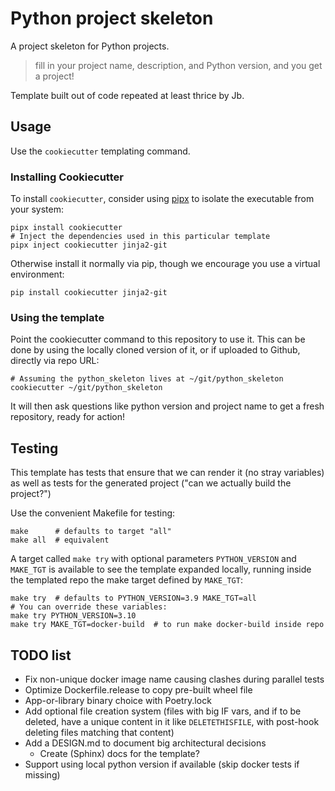 # Python project skeleton

A project skeleton for Python projects.

> fill in your project name, description, and Python version, and you get a project!

Template built out of code repeated at least thrice by Jb.

## Usage

Use the `cookiecutter` templating command.

### Installing Cookiecutter

To install `cookiecutter`, consider using [pipx](https://pypa.github.io/pipx/)
to isolate the executable from your system:

	pipx install cookiecutter
	# Inject the dependencies used in this particular template
	pipx inject cookiecutter jinja2-git

Otherwise install it normally via pip, though we encourage you use a virtual
environment:

	pip install cookiecutter jinja2-git

### Using the template

Point the cookiecutter command to this repository to use it. This can be done by
using the locally cloned version of it, or if uploaded to Github, directly via
repo URL:

	# Assuming the python_skeleton lives at ~/git/python_skeleton
	cookiecutter ~/git/python_skeleton

It will then ask questions like python version and project name to get a fresh
repository, ready for action!

## Testing

This template has tests that ensure that we can render it (no stray
variables) as well as tests for the generated project ("can we
actually build the project?")

Use the convenient Makefile for testing:

	make      # defaults to target "all"
	make all  # equivalent

A target called `make try` with optional parameters `PYTHON_VERSION` and
`MAKE_TGT` is available to see the template expanded locally, running inside the
templated repo the make target defined by `MAKE_TGT`:

	make try  # defaults to PYTHON_VERSION=3.9 MAKE_TGT=all
	# You can override these variables:
	make try PYTHON_VERSION=3.10
	make try MAKE_TGT=docker-build  # to run make docker-build inside repo

## TODO list

- Fix non-unique docker image name causing clashes during parallel tests
- Optimize Dockerfile.release to copy pre-built wheel file
- App-or-library binary choice with Poetry.lock
- Add optional file creation system (files with big IF vars, and if to be
  deleted, have a unique content in it like `DELETETHISFILE`, with post-hook
  deleting files matching that content)
- Add a DESIGN.md to document big architectural decisions
  - Create (Sphinx) docs for the template?
- Support using local python version if available (skip docker tests if missing)
